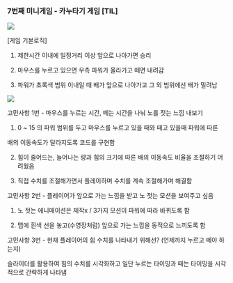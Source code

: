 
### 7번째 미니게임 - 카누타기 게임 [TIL]

[![](https://blogger.googleusercontent.com/img/a/AVvXsEhCsrWr4EVdhvqFKDr-iSkGZqcNuBRaHExemdEEkLAxnrH5E-utuwz9fnvIV6e6eSyrRIDyrzzsDfuEuGiuQIzEbjKpq0PVeXvtt5K4_FbyCZ4t4UzcgnobljMfTV95zJoYlGGe_P4K2_d8cYx_HDY-CCmGoHzg9q4StcQ1gaYgnHwc0_NFgnvwGJuA1cCc)](https://www.blogger.com/blog/post/edit/3583706664799492072/7514461325362747412#)

  

  

[게임 기본로직]

1. 제한시간 이내에 일정거리 이상 앞으로 나아가면 승리

2. 마우스를 누르고 있으면 우측 파워가 올라가고 떼면 내려감

3. 파워가 초록색 범위 이내일 때 배가 앞으로 나아가고 그 외 범위에선 배가 밀려남

  

  

[![](https://blogger.googleusercontent.com/img/a/AVvXsEgqrlmLogwTgTHWtdoHMOGNpOScmzjlE6uUVkvfYuCl3qcM3jmB2i4UWggguW52VMCxdGu45xtr6nkwyFPOo52YSTV7MOIaQsJTTh0WLLEauKdDJML53oNGClTeUOCT8boJTa7A6icATtgjQNJo_DtMcPccpPg2RF9fuwNwf9IxbNcI1xKQk_OCTqNL02gy)](https://www.blogger.com/blog/post/edit/3583706664799492072/7514461325362747412#)

  
고민사항 1번 - 마우스를 누르는 시간, 떼는 시간을 나눠 노를 젓는 느낌 내보기

1) 0 ~ 15 의 파워 범위를 두고 마우스를 누르고 있을 때와 떼고 있을때 파워에 따른

배의 이동속도가 달라지도록 코드를 구현함

2) 힘이 줄어드는, 늘어나는 량과 힘의 크기에 따른 배의 이동속도 비율을 조절하기 어려웠음

3) 직접 수치를 조절해가면서 플레이하며 수치를 계속 조절해가며 해결함

  

고민사항 2번 - 플레이어가 앞으로 가는 느낌을 받고 노 젓는 모션을 보여주고 싶음

1. 노 젓는 에니매이션은 제작x / 3가지 모션이 파워에 따라 바뀌도록 함

2. 맵에 흰색 선을 놓고(수영장처럼) 앞으로 가는 느낌을 동적으로 느끼도록 함

  

고민사항 3번 - 현재 플레이어의 힘 수치를 나타내기 위해선? (언제까지 누르고 떼야 하는지)

슬라이더를 활용하여 힘의 수치를 시각화하고 일단 누르는 타이밍과 떼는 타이밍을 시각적으로 간략하게 나타냄